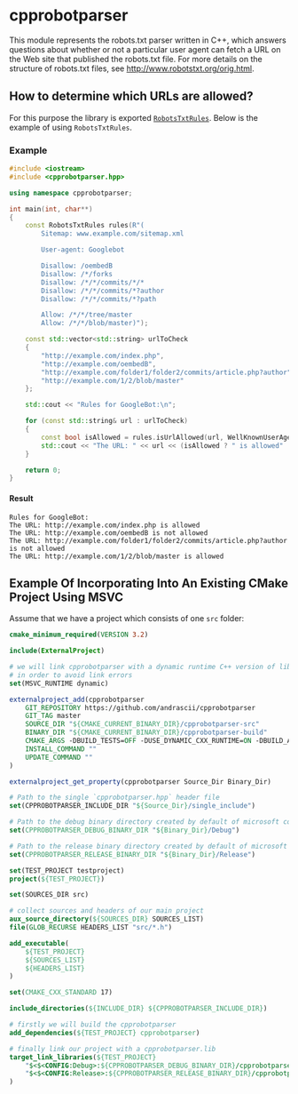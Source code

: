 # cpprobotparser
This module represents the robots.txt parser written in C++, which answers questions about whether or not a particular user agent can fetch a URL on the Web site that published the robots.txt file. For more details on the structure of robots.txt files, see http://www.robotstxt.org/orig.html.

## How to determine which URLs are allowed?

For this purpose the library is exported [`RobotsTxtRules`](https://github.com/andrascii/cpprobotparser/blob/master/include/robots_txt_rules.h).
Below is the example of using `RobotsTxtRules`.

### Example

```cpp
#include <iostream>
#include <cpprobotparser.hpp>

using namespace cpprobotparser;

int main(int, char**)
{
    const RobotsTxtRules rules(R"(
        Sitemap: www.example.com/sitemap.xml

        User-agent: Googlebot

        Disallow: /oembedB
        Disallow: /*/forks
        Disallow: /*/*/commits/*/*
        Disallow: /*/*/commits/*?author
        Disallow: /*/*/commits/*?path

        Allow: /*/*/tree/master
        Allow: /*/*/blob/master)");

    const std::vector<std::string> urlToCheck
    {
        "http://example.com/index.php",
        "http://example.com/oembedB",
        "http://example.com/folder1/folder2/commits/article.php?author",
        "http://example.com/1/2/blob/master"
    };

    std::cout << "Rules for GoogleBot:\n";

    for (const std::string& url : urlToCheck)
    {
        const bool isAllowed = rules.isUrlAllowed(url, WellKnownUserAgent::GoogleBot);
        std::cout << "The URL: " << url << (isAllowed ? " is allowed" : " is not allowed") << "\n";
    }

    return 0;
}
```

#### Result
```
Rules for GoogleBot:
The URL: http://example.com/index.php is allowed
The URL: http://example.com/oembedB is not allowed
The URL: http://example.com/folder1/folder2/commits/article.php?author is not allowed
The URL: http://example.com/1/2/blob/master is allowed
```

## Example Of Incorporating Into An Existing CMake Project Using MSVC

Assume that we have a project which consists of one `src` folder:

```cmake
cmake_minimum_required(VERSION 3.2)

include(ExternalProject)

# we will link cpprobotparser with a dynamic runtime C++ version of library
# in order to avoid link errors
set(MSVC_RUNTIME dynamic)

externalproject_add(cpprobotparser
    GIT_REPOSITORY https://github.com/andrascii/cpprobotparser
    GIT_TAG master
    SOURCE_DIR "${CMAKE_CURRENT_BINARY_DIR}/cpprobotparser-src"
    BINARY_DIR "${CMAKE_CURRENT_BINARY_DIR}/cpprobotparser-build"
    CMAKE_ARGS -DBUILD_TESTS=OFF -DUSE_DYNAMIC_CXX_RUNTIME=ON -DBUILD_AS_SHARED=ON
    INSTALL_COMMAND ""
    UPDATE_COMMAND ""
)

externalproject_get_property(cpprobotparser Source_Dir Binary_Dir)

# Path to the single `cpprobotparser.hpp` header file
set(CPPROBOTPARSER_INCLUDE_DIR "${Source_Dir}/single_include")

# Path to the debug binary directory created by default of microsoft compiler
set(CPPROBOTPARSER_DEBUG_BINARY_DIR "${Binary_Dir}/Debug")

# Path to the release binary directory created by default of microsoft compiler
set(CPPROBOTPARSER_RELEASE_BINARY_DIR "${Binary_Dir}/Release")

set(TEST_PROJECT testproject)
project(${TEST_PROJECT})

set(SOURCES_DIR src)

# collect sources and headers of our main project
aux_source_directory(${SOURCES_DIR} SOURCES_LIST)
file(GLOB_RECURSE HEADERS_LIST "src/*.h")

add_executable(
	${TEST_PROJECT}
	${SOURCES_LIST}
	${HEADERS_LIST}
)

set(CMAKE_CXX_STANDARD 17)

include_directories(${INCLUDE_DIR} ${CPPROBOTPARSER_INCLUDE_DIR})

# firstly we will build the cpprobotparser
add_dependencies(${TEST_PROJECT} cpprobotparser)

# finally link our project with a cpprobotparser.lib
target_link_libraries(${TEST_PROJECT}
    "$<$<CONFIG:Debug>:${CPPROBOTPARSER_DEBUG_BINARY_DIR}/cpprobotparser.lib>" # for debug version
    "$<$<CONFIG:Release>:${CPPROBOTPARSER_RELEASE_BINARY_DIR}/cpprobotparser.lib>" # for release version
)

```
